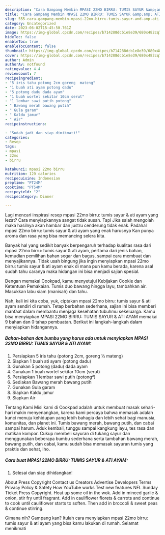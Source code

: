 ```yaml
---
description: "Cara Gampang Membin MPASI 22MO BIRRU: TUMIS SAYUR &amp;amp; ATI AYAM yang Lezat Sekali"
title: "Cara Gampang Membin MPASI 22MO BIRRU: TUMIS SAYUR &amp;amp; ATI AYAM yang Lezat Sekali"
slug: 555-cara-gampang-membin-mpasi-22mo-birru-tumis-sayur-and-amp-ati-ayam-yang-lezat-sekali
category: Uncategorized
date: 2023-06-02T15:45:50.761Z
image: https://img-global.cpcdn.com/recipes/b714288dcb1e8e39/680x482cq70/mpasi-22mo-birru-tumis-sayur-ati-ayam-foto-resep-utama.jpg
hideToc: false
enableToc: true
enableTocContent: false
thumbnail: https://img-global.cpcdn.com/recipes/b714288dcb1e8e39/680x482cq70/mpasi-22mo-birru-tumis-sayur-ati-ayam-foto-resep-utama.jpg
cover: https://img-global.cpcdn.com/recipes/b714288dcb1e8e39/680x482cq70/mpasi-22mo-birru-tumis-sayur-ati-ayam-foto-resep-utama.jpg
author: Admin
authorAv: notfound
ratingvalue: 4.4
reviewcount: 7
recipeingredient:
- "5 iris tahu potong 2cm goreng  mateng"
- "1 buah ati ayam potong dadu"
- "5 potong dadu dada ayam"
- "1 buah wortel sekitar 10cm serut"
- "1 lembar sawi putih potong"
- " Bawang merah bawang putih"
- " Gula garam"
- " Kaldu jamur"
- " Air"
recipeinstructions:

- "Sudah jadi dan siap dinikmati!"
categories:
- Resep
tags:
- mpasi
- 22mo
- birru

katakunci: mpasi 22mo birru 
nutrition: 120 calories
recipecuisine: Indonesian
preptime: "PT24M"
cooktime: "PT54M"
recipeyield: "2"
recipecategory: Dinner

---
```



Lagi mencari inspirasi resep mpasi 22mo birru: tumis sayur &amp; ati ayam yang lezat? Cara menyiapkannya sangat tidak susah. Tapi Jika salah mengolah maka hasilnya akan hambar dan justru cenderung tidak enak. Padahal mpasi 22mo birru: tumis sayur &amp; ati ayam yang enak harusnya Kan punya aroma dan rasa yang bisa memancing selera kita.


Banyak hal yang sedikit banyak berpengaruh terhadap kualitas rasa dari mpasi 22mo birru: tumis sayur &amp; ati ayam, pertama dari jenis bahan, kemudian pemilihan bahan segar dan bagus, sampai cara membuat dan menyajikannya. Tidak usah bingung jika ingin menyiapkan mpasi 22mo birru: tumis sayur &amp; ati ayam enak di mana pun kamu berada, karena asal sudah tahu caranya maka hidangan ini bisa menjadi sajian spesial.

Dengan memakai Cookpad, kamu menyetujui Kebijakan Cookie dan Ketentuan Pemakaian. Tumis duo bawang hingga layu, tambahkan air. Masukkan labu siam (manisah) dan tahu.


Nah, kali ini kita coba, yuk, ciptakan mpasi 22mo birru: tumis sayur &amp; ati ayam sendiri di rumah. Tetap berbahan sederhana, sajian ini bisa memberi manfaat dalam membantu menjaga kesehatan tubuhmu sekeluarga. Kamu bisa menyiapkan MPASI 22MO BIRRU: TUMIS SAYUR &amp; ATI AYAM memakai 9 bahan dan 0 tahap pembuatan. Berikut ini langkah-langkah dalam menyiapkan hidangannya.

<!--inarticleads1-->

##### Bahan-bahan dan bumbu yang harus ada untuk menyiapkan MPASI 22MO BIRRU: TUMIS SAYUR &amp; ATI AYAM:

1. Persiapkan 5 iris tahu (potong 2cm, goreng ½ mateng)
1. Siapkan 1 buah ati ayam (potong dadu)
1. Gunakan 5 potong (dadu) dada ayam
1. Gunakan 1 buah wortel sekitar 10cm (serut)
1. Persiapkan 1 lembar sawi putih (potong²)
1. Sediakan  Bawang merah bawang putih
1. Gunakan  Gula garam
1. Siapkan  Kaldu jamur
1. Siapkan  Air


Tentang Kami Misi kami di Cookpad adalah untuk membuat masak sehari-hari makin menyenangkan, karena kami percaya bahwa memasak adalah kunci menuju kehidupan yang lebih bahagia dan lebih sehat bagi manusia, komunitas, dan planet ini. Tumis bawang merah, bawang putih, dan cabai sampai harum. Aduk kembali, tunggu sampai kangkung layu, tes rasa dan matikan kompor. Cukup membeli sayuran di tukang sayur dan menggunakan beberapa bumbu sederhana serta tambahan bawang merah, bawang putih, dan cabai, kamu sudah bisa memasak sayuran tumis yang praktis dan sehat, lho. 

<!--inarticleads2-->

##### Cara buat MPASI 22MO BIRRU: TUMIS SAYUR &amp; ATI AYAM:


1. Selesai dan siap dihidangkan!

About Press Copyright Contact us Creators Advertise Developers Terms Privacy Policy &amp; Safety How YouTube works Test new features NFL Sunday Ticket Press Copyright. Heat up some oil in the wok. Add in minced garlic &amp; onion, stir fry until fragrant. Add in cauliflower florets &amp; carrots and continue to cook until cauliflower starts to soften. Then add in broccoli &amp; sweet peas &amp; continue stirring. 

Gimana nih? Gampang kan? Itulah cara menyiapkan mpasi 22mo birru: tumis sayur &amp; ati ayam yang bisa kamu lakukan di rumah. Selamat menikmati
